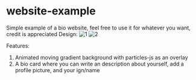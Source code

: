 # website-example
Simple example of a bio website, feel free to use it for whatever you want, credit is appreciated
Design:
![1](https://user-images.githubusercontent.com/63784019/215108571-06b2795b-3b1a-47b2-b6e0-259926bb6387.png)
![2](https://user-images.githubusercontent.com/63784019/215108574-c5895363-0d2b-4c78-bb3f-321be152413f.png)

Features: 
1. Animated moving gradient background with particles-js as an overlay
2. A bio card where you can write an description about yourself, add a profile picture, and your ign/name
